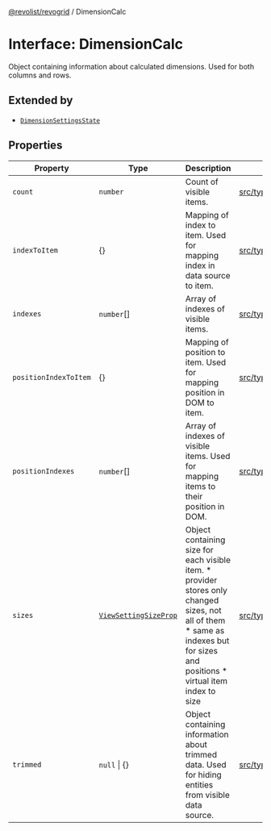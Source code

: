 [@revolist/revogrid](README.md) / DimensionCalc

# Interface: DimensionCalc

Object containing information about calculated dimensions.
Used for both columns and rows.

## Extended by

- [`DimensionSettingsState`](Interface.DimensionSettingsState.md)

## Properties

| Property | Type | Description | Defined in |
| ------ | ------ | ------ | ------ |
| `count` | `number` | Count of visible items. | [src/types/interfaces.ts:601](https://github.com/revolist/revogrid/blob/e3c4d102f429c82d34023490b300d210ef8d9573/src/types/interfaces.ts#L601) |
| `indexToItem` | \{\} | Mapping of index to item. Used for mapping index in data source to item. | [src/types/interfaces.ts:624](https://github.com/revolist/revogrid/blob/e3c4d102f429c82d34023490b300d210ef8d9573/src/types/interfaces.ts#L624) |
| `indexes` | `number`[] | Array of indexes of visible items. | [src/types/interfaces.ts:596](https://github.com/revolist/revogrid/blob/e3c4d102f429c82d34023490b300d210ef8d9573/src/types/interfaces.ts#L596) |
| `positionIndexToItem` | \{\} | Mapping of position to item. Used for mapping position in DOM to item. | [src/types/interfaces.ts:613](https://github.com/revolist/revogrid/blob/e3c4d102f429c82d34023490b300d210ef8d9573/src/types/interfaces.ts#L613) |
| `positionIndexes` | `number`[] | Array of indexes of visible items. Used for mapping items to their position in DOM. | [src/types/interfaces.ts:607](https://github.com/revolist/revogrid/blob/e3c4d102f429c82d34023490b300d210ef8d9573/src/types/interfaces.ts#L607) |
| `sizes` | [`ViewSettingSizeProp`](TypeAlias.ViewSettingSizeProp.md) | Object containing size for each visible item. * provider stores only changed sizes, not all of them * same as indexes but for sizes and positions * virtual item index to size | [src/types/interfaces.ts:643](https://github.com/revolist/revogrid/blob/e3c4d102f429c82d34023490b300d210ef8d9573/src/types/interfaces.ts#L643) |
| `trimmed` | `null` \| \{\} | Object containing information about trimmed data. Used for hiding entities from visible data source. | [src/types/interfaces.ts:635](https://github.com/revolist/revogrid/blob/e3c4d102f429c82d34023490b300d210ef8d9573/src/types/interfaces.ts#L635) |
